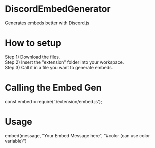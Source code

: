 # DiscordEmbedGenerator
Generates embeds better with Discord.js

# How to setup

Step 1) Download the files. <br>
Step 2) Insert the "extension" folder into your workspace. <br>
Step 3) Call it in a file you want to generate embeds. <br>

# Calling the Embed Gen

const embed = require('./extension/embed.js'); 

# Usage

embed(message, "Your Embed Message here", "#color (can use color variable)")
